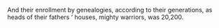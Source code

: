 And their enrollment by genealogies, according to their generations, as heads of their fathers ’ houses, mighty warriors, was 20,200.
